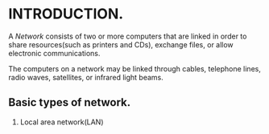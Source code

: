 # INTRODUCTION.

A *Network* consists of two or more computers that are linked in order to share resources(such as printers and CDs), exchange files, or allow electronic communications.

The computers on a network may be linked through cables, telephone lines, radio waves, satellites, or infrared light beams.

## Basic types of network.

1. Local area network(LAN)
